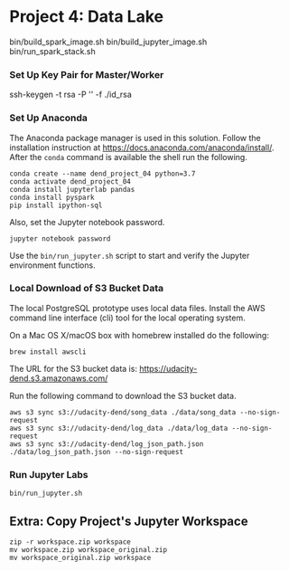 # Project 4: Data Lake

bin/build_spark_image.sh
bin/build_jupyter_image.sh
bin/run_spark_stack.sh


### Set Up Key Pair for Master/Worker

ssh-keygen -t rsa -P '' -f ./id_rsa

### Set Up Anaconda

The Anaconda package manager is used in this solution.
Follow the installation instruction at <https://docs.anaconda.com/anaconda/install/>.
After the `conda` command is available the shell run the following.

    conda create --name dend_project_04 python=3.7
    conda activate dend_project_04
    conda install jupyterlab pandas
    conda install pyspark
    pip install ipython-sql

Also, set the Jupyter notebook password.

    jupyter notebook password

Use the `bin/run_jupyter.sh` script to start and verify the Jupyter environment functions.


### Local Download of S3 Bucket Data

The local PostgreSQL prototype uses local data files. Install the AWS command line interface (cli)
tool for the local operating system.

On a Mac OS X/macOS box with homebrew installed do the following:

    brew install awscli

The URL for the S3 bucket data is: https://udacity-dend.s3.amazonaws.com/

Run the following command to download the S3 bucket data.

    aws s3 sync s3://udacity-dend/song_data ./data/song_data --no-sign-request
    aws s3 sync s3://udacity-dend/log_data ./data/log_data --no-sign-request
    aws s3 sync s3://udacity-dend/log_json_path.json ./data/log_json_path.json --no-sign-request



### Run Jupyter Labs

    bin/run_jupyter.sh


## Extra: Copy Project's Jupyter Workspace

    zip -r workspace.zip workspace
    mv workspace.zip workspace_original.zip
    mv workspace_original.zip workspace
